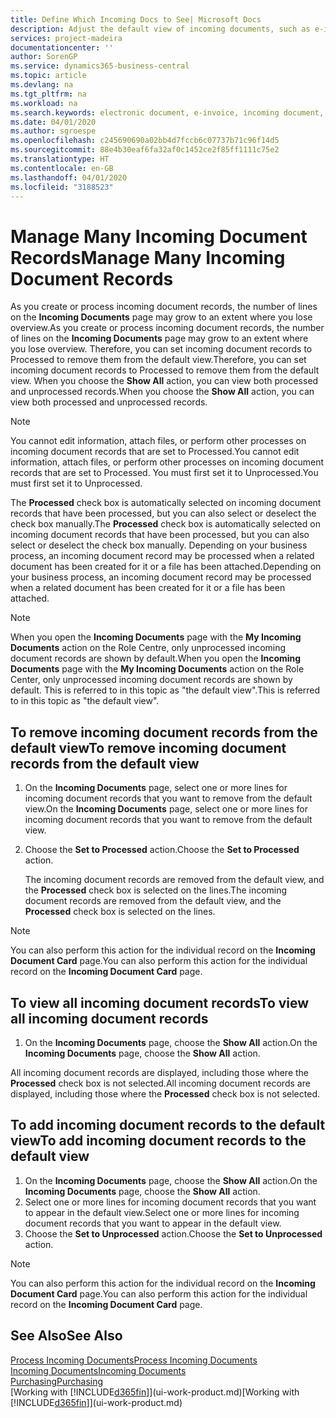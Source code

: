 ```yaml
---
title: Define Which Incoming Docs to See| Microsoft Docs
description: Adjust the default view of incoming documents, such as e-invoices, to improve your overview of processed and unprocessed records.
services: project-madeira
documentationcenter: ''
author: SorenGP
ms.service: dynamics365-business-central
ms.topic: article
ms.devlang: na
ms.tgt_pltfrm: na
ms.workload: na
ms.search.keywords: electronic document, e-invoice, incoming document, OCR, ecommerce, document exchange, import invoice
ms.date: 04/01/2020
ms.author: sgroespe
ms.openlocfilehash: c245690690a02bb4d7fccb6c07737b71c96f14d5
ms.sourcegitcommit: 88e4b30eaf6fa32af0c1452ce2f85ff1111c75e2
ms.translationtype: HT
ms.contentlocale: en-GB
ms.lasthandoff: 04/01/2020
ms.locfileid: "3188523"
---
```

# <a name="manage-many-incoming-document-records"></a><span data-ttu-id="5c4ef-103">Manage Many Incoming Document Records</span><span class="sxs-lookup"><span data-stu-id="5c4ef-103">Manage Many Incoming Document Records</span></span>
<span data-ttu-id="5c4ef-104">As you create or process incoming document records, the number of lines on the **Incoming Documents** page may grow to an extent where you lose overview.</span><span class="sxs-lookup"><span data-stu-id="5c4ef-104">As you create or process incoming document records, the number of lines on the **Incoming Documents** page may grow to an extent where you lose overview.</span></span> <span data-ttu-id="5c4ef-105">Therefore, you can set incoming document records to Processed to remove them from the default view.</span><span class="sxs-lookup"><span data-stu-id="5c4ef-105">Therefore, you can set incoming document records to Processed to remove them from the default view.</span></span> <span data-ttu-id="5c4ef-106">When you choose the **Show All** action, you can view both processed and unprocessed records.</span><span class="sxs-lookup"><span data-stu-id="5c4ef-106">When you choose the **Show All** action, you can view both processed and unprocessed records.</span></span>

> [!NOTE]  
>   <span data-ttu-id="5c4ef-107">You cannot edit information, attach files, or perform other processes on incoming document records that are set to Processed.</span><span class="sxs-lookup"><span data-stu-id="5c4ef-107">You cannot edit information, attach files, or perform other processes on incoming document records that are set to Processed.</span></span> <span data-ttu-id="5c4ef-108">You must first set it to Unprocessed.</span><span class="sxs-lookup"><span data-stu-id="5c4ef-108">You must first set it to Unprocessed.</span></span>

<span data-ttu-id="5c4ef-109">The **Processed** check box is automatically selected on incoming document records that have been processed, but you can also select or deselect the check box manually.</span><span class="sxs-lookup"><span data-stu-id="5c4ef-109">The **Processed** check box is automatically selected on incoming document records that have been processed, but you can also select or deselect the check box manually.</span></span> <span data-ttu-id="5c4ef-110">Depending on your business process, an incoming document record may be processed when a related document has been created for it or a file has been attached.</span><span class="sxs-lookup"><span data-stu-id="5c4ef-110">Depending on your business process, an incoming document record may be processed when a related document has been created for it or a file has been attached.</span></span>

> [!NOTE]  
>   <span data-ttu-id="5c4ef-111">When you open the **Incoming Documents** page with the **My Incoming Documents** action on the Role Centre, only unprocessed incoming document records are shown by default.</span><span class="sxs-lookup"><span data-stu-id="5c4ef-111">When you open the **Incoming Documents** page with the **My Incoming Documents** action on the Role Center, only unprocessed incoming document records are shown by default.</span></span> <span data-ttu-id="5c4ef-112">This is referred to in this topic as "the default view".</span><span class="sxs-lookup"><span data-stu-id="5c4ef-112">This is referred to in this topic as "the default view".</span></span>

## <a name="to-remove-incoming-document-records-from-the-default-view"></a><span data-ttu-id="5c4ef-113">To remove incoming document records from the default view</span><span class="sxs-lookup"><span data-stu-id="5c4ef-113">To remove incoming document records from the default view</span></span>
1. <span data-ttu-id="5c4ef-114">On the **Incoming Documents** page, select one or more lines for incoming document records that you want to remove from the default view.</span><span class="sxs-lookup"><span data-stu-id="5c4ef-114">On the **Incoming Documents** page, select one or more lines for incoming document records that you want to remove from the default view.</span></span>
2. <span data-ttu-id="5c4ef-115">Choose the **Set to Processed** action.</span><span class="sxs-lookup"><span data-stu-id="5c4ef-115">Choose the **Set to Processed** action.</span></span>

    <span data-ttu-id="5c4ef-116">The incoming document records are removed from the default view, and the **Processed** check box is selected on the lines.</span><span class="sxs-lookup"><span data-stu-id="5c4ef-116">The incoming document records are removed from the default view, and the **Processed** check box is selected on the lines.</span></span>

> [!NOTE]  
>   <span data-ttu-id="5c4ef-117">You can also perform this action for the individual record on the **Incoming Document Card** page.</span><span class="sxs-lookup"><span data-stu-id="5c4ef-117">You can also perform this action for the individual record on the **Incoming Document Card** page.</span></span>

## <a name="to-view-all-incoming-document-records"></a><span data-ttu-id="5c4ef-118">To view all incoming document records</span><span class="sxs-lookup"><span data-stu-id="5c4ef-118">To view all incoming document records</span></span>
1. <span data-ttu-id="5c4ef-119">On the **Incoming Documents** page, choose the **Show All** action.</span><span class="sxs-lookup"><span data-stu-id="5c4ef-119">On the **Incoming Documents** page, choose the **Show All** action.</span></span>

<span data-ttu-id="5c4ef-120">All incoming document records are displayed, including those where the **Processed** check box is not selected.</span><span class="sxs-lookup"><span data-stu-id="5c4ef-120">All incoming document records are displayed, including those where the **Processed** check box is not selected.</span></span>

## <a name="to-add-incoming-document-records-to-the-default-view"></a><span data-ttu-id="5c4ef-121">To add incoming document records to the default view</span><span class="sxs-lookup"><span data-stu-id="5c4ef-121">To add incoming document records to the default view</span></span>
1. <span data-ttu-id="5c4ef-122">On the **Incoming Documents** page, choose the **Show All** action.</span><span class="sxs-lookup"><span data-stu-id="5c4ef-122">On the **Incoming Documents** page, choose the **Show All** action.</span></span>
2. <span data-ttu-id="5c4ef-123">Select one or more lines for incoming document records that you want to appear in the default view.</span><span class="sxs-lookup"><span data-stu-id="5c4ef-123">Select one or more lines for incoming document records that you want to appear in the default view.</span></span>
3. <span data-ttu-id="5c4ef-124">Choose the **Set to Unprocessed** action.</span><span class="sxs-lookup"><span data-stu-id="5c4ef-124">Choose the **Set to Unprocessed** action.</span></span>  

> [!NOTE]  
>   <span data-ttu-id="5c4ef-125">You can also perform this action for the individual record on the **Incoming Document Card** page.</span><span class="sxs-lookup"><span data-stu-id="5c4ef-125">You can also perform this action for the individual record on the **Incoming Document Card** page.</span></span>

## <a name="see-also"></a><span data-ttu-id="5c4ef-126">See Also</span><span class="sxs-lookup"><span data-stu-id="5c4ef-126">See Also</span></span>
[<span data-ttu-id="5c4ef-127">Process Incoming Documents</span><span class="sxs-lookup"><span data-stu-id="5c4ef-127">Process Incoming Documents</span></span>](across-process-income-documents.md)  
[<span data-ttu-id="5c4ef-128">Incoming Documents</span><span class="sxs-lookup"><span data-stu-id="5c4ef-128">Incoming Documents</span></span>](across-income-documents.md)  
[<span data-ttu-id="5c4ef-129">Purchasing</span><span class="sxs-lookup"><span data-stu-id="5c4ef-129">Purchasing</span></span>](purchasing-manage-purchasing.md)  
<span data-ttu-id="5c4ef-130">[Working with [!INCLUDE[d365fin](includes/d365fin_md.md)]](ui-work-product.md)</span><span class="sxs-lookup"><span data-stu-id="5c4ef-130">[Working with [!INCLUDE[d365fin](includes/d365fin_md.md)]](ui-work-product.md)</span></span>
